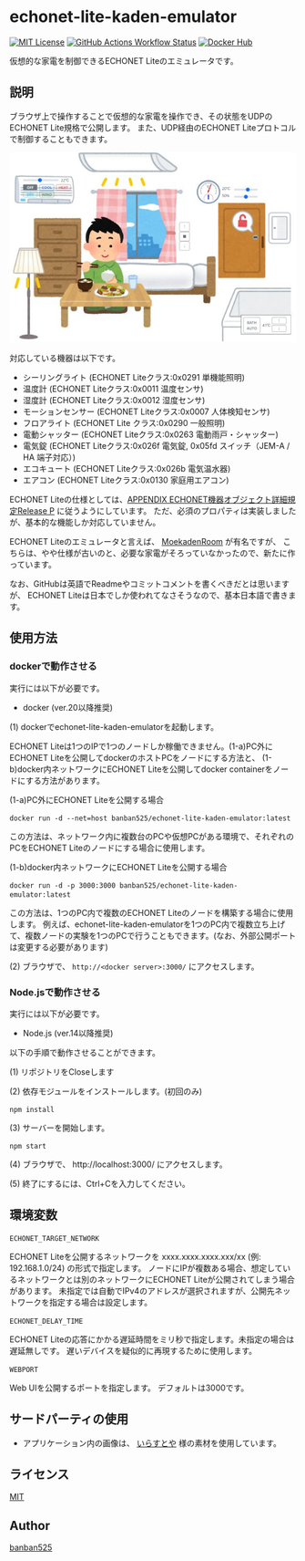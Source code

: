 # echonet-lite-kaden-emulator


[![MIT License](https://img.shields.io/github/license/banban525/echonet-lite-kaden-emulator)](LICENSE)
[![GitHub Actions Workflow Status](https://img.shields.io/github/actions/workflow/status/banban525/echonet-lite-kaden-emulator/action.yml)](https://github.com/banban525/echonet-lite-kaden-emulator/actions/workflows/action.yml)
[![Docker Hub](https://img.shields.io/docker/pulls/banban525/echonet-lite-kaden-emulator)](https://hub.docker.com/r/banban525/echonet-lite-kaden-emulator)

仮想的な家電を制御できるECHONET Liteのエミュレータです。

## 説明

ブラウザ上で操作することで仮想的な家電を操作でき、その状態をUDPのECHONET Lite規格で公開します。
また、UDP経由のECHONET Liteプロトコルで制御することもできます。

![preview](example/preview.jpg)



対応している機器は以下です。
* シーリングライト (ECHONET Liteクラス:0x0291 単機能照明)
* 温度計 (ECHONET Liteクラス:0x0011 温度センサ)
* 湿度計 (ECHONET Liteクラス:0x0012 湿度センサ)
* モーションセンサー (ECHONET Liteクラス:0x0007 人体検知センサ)
* フロアライト (ECHONET Lite クラス:0x0290 一般照明)
* 電動シャッター (ECHONET Liteクラス:0x0263 電動雨戸・シャッター)
* 電気錠 (ECHONET Liteクラス:0x026f 電気錠, 0x05fd スイッチ（JEM-A / HA 端子対応）)
* エコキュート (ECHONET Liteクラス:0x026b 電気温水器)
* エアコン (ECHONET Liteクラス:0x0130 家庭用エアコン)

ECHONET Liteの仕様としては、[APPENDIX ECHONET機器オブジェクト詳細規定Release P](https://echonet.jp/spec_object_rp/) に従うようにしています。
ただ、必須のプロパティは実装しましたが、基本的な機能しか対応していません。

ECHONET Liteのエミュレータと言えば、 [MoekadenRoom](https://github.com/SonyCSL/MoekadenRoom) が有名ですが、
こちらは、やや仕様が古いのと、必要な家電がそろっていなかったので、新たに作っています。

なお、GitHubは英語でReadmeやコミットコメントを書くべきだとは思いますが、
ECHONET Liteは日本でしか使われてなさそうなので、基本日本語で書きます。

## 使用方法

### dockerで動作させる

実行には以下が必要です。
* docker (ver.20以降推奨)

(1) dockerでechonet-lite-kaden-emulatorを起動します。

ECHONET Liteは1つのIPで1つのノードしか稼働できません。(1-a)PC外にECHONET Liteを公開してdockerのホストPCをノードにする方法と、
(1-b)docker内ネットワークにECHONET Liteを公開してdocker containerをノードにする方法があります。

(1-a)PC外にECHONET Liteを公開する場合

```
docker run -d --net=host banban525/echonet-lite-kaden-emulator:latest
```

この方法は、ネットワーク内に複数台のPCや仮想PCがある環境で、それぞれのPCをECHONET Liteのノードにする場合に使用します。


(1-b)docker内ネットワークにECHONET Liteを公開する場合

```
docker run -d -p 3000:3000 banban525/echonet-lite-kaden-emulator:latest
```

この方法は、1つのPC内で複数のECHONET Liteのノードを構築する場合に使用します。
例えば、echonet-lite-kaden-emulatorを1つのPC内で複数立ち上げて、複数ノードの実験を1つのPCで行うこともできます。(なお、外部公開ポートは変更する必要があります)

(2) ブラウザで、 `http://<docker server>:3000/` にアクセスします。

### Node.jsで動作させる

実行には以下が必要です。
* Node.js (ver.14以降推奨)

以下の手順で動作させることができます。

(1) リポジトリをCloseします

(2) 依存モジュールをインストールします。(初回のみ)
```
npm install
```

(3) サーバーを開始します。
```
npm start
```

(4) ブラウザで、 http://localhost:3000/ にアクセスします。

(5) 終了にするには、Ctrl+Cを入力してください。

## 環境変数

`ECHONET_TARGET_NETWORK`

ECHONET Liteを公開するネットワークを xxxx.xxxx.xxxx.xxx/xx (例: 192.168.1.0/24) の形式で指定します。
ノードにIPが複数ある場合、想定しているネットワークとは別のネットワークにECHONET Liteが公開されてしまう場合があります。
未指定では自動でIPv4のアドレスが選択されますが、公開先ネットワークを指定する場合は設定します。

`ECHONET_DELAY_TIME`

ECHONET Liteの応答にかかる遅延時間をミリ秒で指定します。未指定の場合は遅延無しです。
遅いデバイスを疑似的に再現するために使用します。

`WEBPORT`

Web UIを公開するポートを指定します。
デフォルトは3000です。

## サードパーティの使用

* アプリケーション内の画像は、 [いらすとや](https://www.irasutoya.com/) 様の素材を使用しています。

## ライセンス

[MIT](LICENSE)

## Author

[banban525](https://github.com/banban525)

